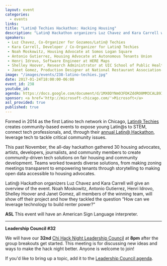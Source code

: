 ```yaml
---
layout: event
categories: 
  - events
links:
title: "Latin@ Techies Hackathon: Hacking Housing"
description: "Latin@ Hackathon organizers Luz Chavez and Kara Carrell will give an overview of their event on fair housing and community development. Noah Moskowitz, Antonio Gutierrez, Henri Idrovo, Shelley Hoover and Janet Gomez, all members of the winning team, will show off their project and how they tackled the question “How can we leverage technology to build renter power?”"
speakers:
 - Luz Chavez, Co-Organizer for Gozamos/Latin@ Techies
 - Kara Carrell, Developer / Co-Organizer for Latin@ Techies
 - Noah Moskowitz, Housing Advocate at Somos Logan Square
 - Antonio Gutierrez, Housing Advocate at Autonomous Tenants Union
 - Henri Idrovo, Software Engineer at HERE Maps
 - Shelley Hoover, Research Administrator at UIC School of Public Health
 - Janet Gomez, Production Designer at National Restaurant Association- Conventions  
image: "/images/events/238-latino-techies.jpg"
date: 2017-01-24T18:00:00-06:00
event_id: 238
youtube_id:
agenda: https://docs.google.com/document/d/1MX0DYNm03FDKZddRO0MM3CALB9IXo0FWHPxWSLgScZM/edit#
sponsor: <a href='http://microsoft-chicago.com/'>Microsoft</a>
asl_provided: true
published: true
---
```


Formed in 2014 as the first Latino tech network in Chicago, [Latin@ Techies](https://www.meetup.com/Latino-Techies/) creates community-based events to expose young Latin@s to STEM, connect tech professionals, and, through their [annual Latin@ Hackathon](https://www.facebook.com/events/1700846456904525/), leverage tech to tackle critical community issues.  

This past November, the all-day hackathon gathered 30 housing advocates, artists, developers, journalists, and community members to create community-driven tech solutions on fair housing and community development. Teams worked towards diverse solutions, from making zoning meetings transparent to empowering tenants through storytelling to making open data accessible to housing advocates.

Latin@ Hackathon organizers Luz Chavez and Kara Carrell will give an overview of the event. Noah Moskowitz, Antonio Gutierrez, Henri Idrovo, Shelley Hoover and Janet Gomez, all members of the winning team, will show off their project and how they tackled the question “How can we leverage technology to build renter power?"

**ASL** This event will have an American Sign Language interpreter.

---
 
**Leadership Council #32**

We will have our **32nd** [Chi Hack Night Leadership Council](http://chihacknight.org/leadership-council.html) at **8pm** after the group breakouts get started. This meeting is for discussing new ideas and ways to make the hack night better. Anyone is welcome to join! 

If you'd like to bring up a topic, add it to the [Leadership Council agenda](https://docs.google.com/document/d/1qXAZRzqgEkHwSU6LlrTRaicKDLkZbgAGbQQ6AnHzgvI/edit#heading=h.qb6vo680ee18).